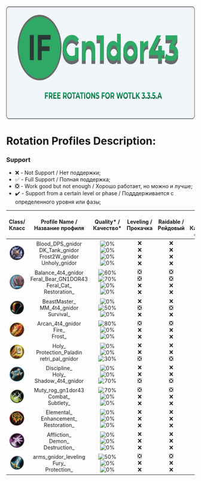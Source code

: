 <p align="center">
    <img src="https://raw.githubusercontent.com/viktnnchik/Rotarions_NI/main/assets/main/main.jpg"  width="750" height="300" alt="Gn1dor43 Rotations"/>
</p>

# Rotation Profiles Description: 

### Support 
* :x: - Not Support / Нет поддержки;
* :white_check_mark: - Full Support / Полная поддержка;
* :negative_squared_cross_mark: - Work good but not enough / Хорошо работает, но можно и лучше;
* :heavy_check_mark: - Support from a certain level or phase / Подддерживается с определенного уровня или фазы;

<div align="center">

| Class/Класс | Profile Name /<br>Название профиля  | Quality* /<br>Качество* | Leveling /<br>Прокачка | Raidable /<br>Рейдовый | Custom Server /<br>Кастомные сервера |
|  :----------------: |  :----------------:  |  :----------------: | :----------------: | :----------------: | :----------------: |
| ![DK](https://raw.githubusercontent.com/viktnnchik/Rotarions_NI/main/assets/classes/DK.webp) | Blood_DPS_gnidor<br>DK_Tank_gnidor<br>Frost2W_gnidor<br>Unholy_gnidor  | ![0%](https://progress-bar.dev/0)<br>![0%](https://progress-bar.dev/0)<br>![0%](https://progress-bar.dev/0)<br>![0%](https://progress-bar.dev/0) | :x:<br>:x:<br>:x:<br>:x: | :x:<br>:x:<br>:x:<br>:x: | **:x:**<br>:x:<br>**:x:**<br>**:x:** |
| ![Druid](https://raw.githubusercontent.com/viktnnchik/Rotarions_NI/main/assets/classes/Druid.webp) | Balance_4t4_gnidor<br>Feral_Bear_GN1DOR43<br>Feral_Cat_<br>Restoration_  | ![60%](https://progress-bar.dev/60)<br>![70%](https://progress-bar.dev/70)<br>![0%](https://progress-bar.dev/0)<br>![0%](https://progress-bar.dev/0) | :negative_squared_cross_mark:<br>:negative_squared_cross_mark:<br>:x:<br>:x: | :negative_squared_cross_mark:<br>:negative_squared_cross_mark:<br>:x:<br>:x: | **4T4**<br>**4T4**<br>**:x:**<br>**:x:** |
| ![Hunter](https://raw.githubusercontent.com/viktnnchik/Rotarions_NI/main/assets/classes/Hunter.webp) | BeastMaster_<br>MM_4t4_gnidor<br>Survival_  | ![0%](https://progress-bar.dev/0)<br>![50%](https://progress-bar.dev/50)<br>![0%](https://progress-bar.dev/0) | :x:<br>:negative_squared_cross_mark:<br>:x: | :x:<br>:negative_squared_cross_mark:<br>:x: | **:x:**<br>**4T4**<br>**:x:** |
| ![Mage](https://raw.githubusercontent.com/viktnnchik/Rotarions_NI/main/assets/classes/Mage.webp) | Arcan_4t4_gnidor<br>Fire_<br>Frost_  | ![80%](https://progress-bar.dev/80)<br>![0%](https://progress-bar.dev/0)<br>![0%](https://progress-bar.dev/0) | :negative_squared_cross_mark:<br>:x:<br>:x: | :negative_squared_cross_mark:<br>:x:<br>:x: | **4T4**<br>:x:<br>**:x:** |
| ![Paladin](https://raw.githubusercontent.com/viktnnchik/Rotarions_NI/main/assets/classes/Paladin.webp) | Holy_<br>Protection_Paladin<br>retri_pal_gnidor  | ![0%](https://progress-bar.dev/0)<br>![0%](https://progress-bar.dev/0)<br>![30%](https://progress-bar.dev/30) | :x:<br>:x:<br>:negative_squared_cross_mark: | :x:<br>:x:<br>:negative_squared_cross_mark: | **:x:**<br>:x:<br>**:negative_squared_cross_mark:** |
| ![Priest](https://raw.githubusercontent.com/viktnnchik/Rotarions_NI/main/assets/classes/Priest.webp) | Discipline_<br>Holy_<br>Shadow_4t4_gnidor  | ![0%](https://progress-bar.dev/0)<br>![0%](https://progress-bar.dev/0)<br>![70%](https://progress-bar.dev/70) | :x:<br>:x:<br>:negative_squared_cross_mark: | :x:<br>:x:<br>:negative_squared_cross_mark: | **:x:**<br>:x:<br>**4T4** |
| ![Rogue](https://raw.githubusercontent.com/viktnnchik/Rotarions_NI/main/assets/classes/Rogue.webp) | Muty_rog_gn1dor43<br>Combat_<br>Subtlety_  | ![70%](https://progress-bar.dev/70)<br>![0%](https://progress-bar.dev/0)<br>![0%](https://progress-bar.dev/0) | :negative_squared_cross_mark:<br>:x:<br>:x: | :negative_squared_cross_mark:<br>:x:<br>:x: | **4T4**<br>:x:<br>**:x:** |
| ![Shaman](https://raw.githubusercontent.com/viktnnchik/Rotarions_NI/main/assets/classes/Shaman.webp) | Elemental_<br>Enhancement_<br>Restoration_  | ![0%](https://progress-bar.dev/0)<br>![0%](https://progress-bar.dev/0)<br>![0%](https://progress-bar.dev/0) | :x:<br>:x:<br>:x: | :x:<br>:x:<br>:x: | **:x:**<br>:x:<br>**:x:** |
| ![Warlock](https://raw.githubusercontent.com/viktnnchik/Rotarions_NI/main/assets/classes/Warlock.webp) | Affliction_<br>Demon_<br>Destruction_  | ![0%](https://progress-bar.dev/0)<br>![0%](https://progress-bar.dev/0)<br>![0%](https://progress-bar.dev/0) | :x:<br>:x:<br>:x: | :x:<br>:x:<br>:x: | **:x:**<br>:x:<br>**:x:** |
| ![Warrior](https://raw.githubusercontent.com/viktnnchik/Rotarions_NI/main/assets/classes/Warrior.webp) | arms_gnidor_leveling<br>Fury_<br>Protection_  | ![50%](https://progress-bar.dev/50)<br>![0%](https://progress-bar.dev/0)<br>![0%](https://progress-bar.dev/0) | :negative_squared_cross_mark:<br>:x:<br>:x: | :negative_squared_cross_mark:<br>:x:<br>:x: | **4T4**<br>:x:<br>**:x:** |
</div>

